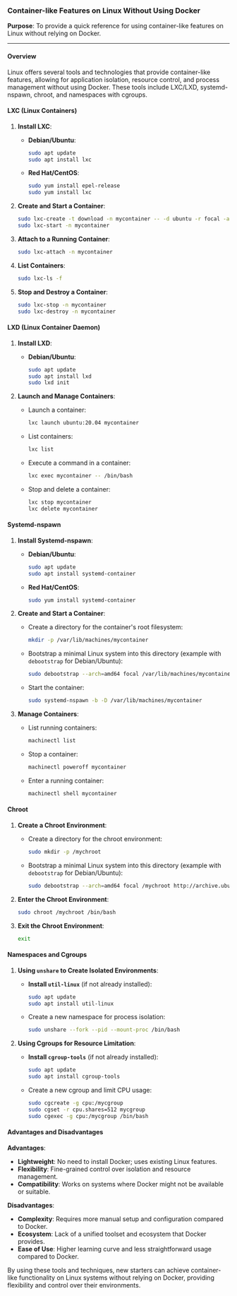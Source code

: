 ### Container-like Features on Linux Without Using Docker

**Purpose**: To provide a quick reference for using container-like features on Linux without relying on Docker.

---

#### Overview

Linux offers several tools and technologies that provide container-like features, allowing for application isolation, resource control, and process management without using Docker. These tools include LXC/LXD, systemd-nspawn, chroot, and namespaces with cgroups.

#### LXC (Linux Containers)

1. **Install LXC**:
    - **Debian/Ubuntu**:
      ```sh
      sudo apt update
      sudo apt install lxc
      ```
    - **Red Hat/CentOS**:
      ```sh
      sudo yum install epel-release
      sudo yum install lxc
      ```

2. **Create and Start a Container**:
    ```sh
    sudo lxc-create -t download -n mycontainer -- -d ubuntu -r focal -a amd64
    sudo lxc-start -n mycontainer
    ```

3. **Attach to a Running Container**:
    ```sh
    sudo lxc-attach -n mycontainer
    ```

4. **List Containers**:
    ```sh
    sudo lxc-ls -f
    ```

5. **Stop and Destroy a Container**:
    ```sh
    sudo lxc-stop -n mycontainer
    sudo lxc-destroy -n mycontainer
    ```

#### LXD (Linux Container Daemon)

1. **Install LXD**:
    - **Debian/Ubuntu**:
      ```sh
      sudo apt update
      sudo apt install lxd
      sudo lxd init
      ```

2. **Launch and Manage Containers**:
    - Launch a container:
      ```sh
      lxc launch ubuntu:20.04 mycontainer
      ```
    - List containers:
      ```sh
      lxc list
      ```
    - Execute a command in a container:
      ```sh
      lxc exec mycontainer -- /bin/bash
      ```
    - Stop and delete a container:
      ```sh
      lxc stop mycontainer
      lxc delete mycontainer
      ```

#### Systemd-nspawn

1. **Install Systemd-nspawn**:
    - **Debian/Ubuntu**:
      ```sh
      sudo apt update
      sudo apt install systemd-container
      ```
    - **Red Hat/CentOS**:
      ```sh
      sudo yum install systemd-container
      ```

2. **Create and Start a Container**:
    - Create a directory for the container's root filesystem:
      ```sh
      mkdir -p /var/lib/machines/mycontainer
      ```
    - Bootstrap a minimal Linux system into this directory (example with `debootstrap` for Debian/Ubuntu):
      ```sh
      sudo debootstrap --arch=amd64 focal /var/lib/machines/mycontainer http://archive.ubuntu.com/ubuntu/
      ```
    - Start the container:
      ```sh
      sudo systemd-nspawn -b -D /var/lib/machines/mycontainer
      ```

3. **Manage Containers**:
    - List running containers:
      ```sh
      machinectl list
      ```
    - Stop a container:
      ```sh
      machinectl poweroff mycontainer
      ```
    - Enter a running container:
      ```sh
      machinectl shell mycontainer
      ```

#### Chroot

1. **Create a Chroot Environment**:
    - Create a directory for the chroot environment:
      ```sh
      sudo mkdir -p /mychroot
      ```
    - Bootstrap a minimal Linux system into this directory (example with `debootstrap` for Debian/Ubuntu):
      ```sh
      sudo debootstrap --arch=amd64 focal /mychroot http://archive.ubuntu.com/ubuntu/
      ```

2. **Enter the Chroot Environment**:
    ```sh
    sudo chroot /mychroot /bin/bash
    ```

3. **Exit the Chroot Environment**:
    ```sh
    exit
    ```

#### Namespaces and Cgroups

1. **Using `unshare` to Create Isolated Environments**:
    - **Install `util-linux`** (if not already installed):
      ```sh
      sudo apt update
      sudo apt install util-linux
      ```
    - Create a new namespace for process isolation:
      ```sh
      sudo unshare --fork --pid --mount-proc /bin/bash
      ```

2. **Using Cgroups for Resource Limitation**:
    - **Install `cgroup-tools`** (if not already installed):
      ```sh
      sudo apt update
      sudo apt install cgroup-tools
      ```
    - Create a new cgroup and limit CPU usage:
      ```sh
      sudo cgcreate -g cpu:/mycgroup
      sudo cgset -r cpu.shares=512 mycgroup
      sudo cgexec -g cpu:/mycgroup /bin/bash
      ```

#### Advantages and Disadvantages

**Advantages**:

  - **Lightweight**: No need to install Docker; uses existing Linux features.
  - **Flexibility**: Fine-grained control over isolation and resource management.
  - **Compatibility**: Works on systems where Docker might not be available or suitable.

**Disadvantages**:

  - **Complexity**: Requires more manual setup and configuration compared to Docker.
  - **Ecosystem**: Lack of a unified toolset and ecosystem that Docker provides.
  - **Ease of Use**: Higher learning curve and less straightforward usage compared to Docker.

By using these tools and techniques, new starters can achieve container-like functionality on Linux systems without relying on Docker, providing flexibility and control over their environments.